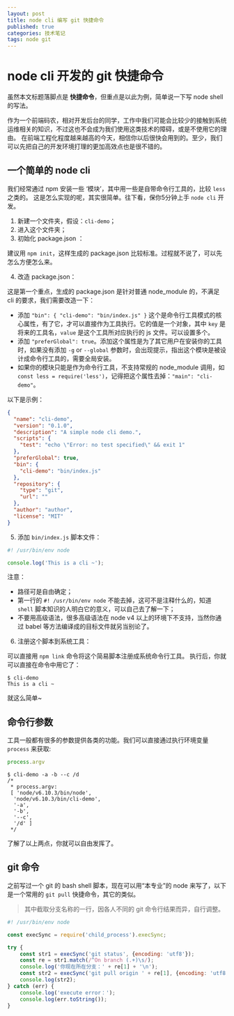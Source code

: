 ```yaml
---
layout: post
title: node cli 编写 git 快捷命令
published: true
categories: 技术笔记
tags: node git
---
```


# node cli 开发的 git 快捷命令

虽然本文标题落脚点是 **快捷命令**，但重点是以此为例，简单说一下写 node shell 的写法。

作为一个前端码农，相对开发后台的同学，工作中我们可能会比较少的接触到系统运维相关的知识，不过这也不会成为我们使用这类技术的障碍，或是不使用它的理由。
在前端工程化程度越来越高的今天，相信你以后很快会用到的。至少，我们可以先把自己的开发环境打理的更加高效点也是很不错的。

## 一个简单的 node cli

我们经常通过 npm 安装一些 ‘模块’，其中用一些是自带命令行工具的，比较 `less` 之类的。
这是怎么实现的呢，其实很简单。往下看，保你5分钟上手 `node cli` 开发。

1. 新建一个文件夹，假设：`cli-demo`；
2. 进入这个文件夹；
3. 初始化 package.json ：

建议用 `npm init`，这样生成的 package.json 比较标准。过程就不说了，可以先怎么方便怎么来。

4. 改造 package.json：

这是第一个重点，生成的 package.json 是针对普通 node_module 的，不满足 cli 的要求，我们需要改造一下：

* 添加 `"bin": { "cli-demo": "bin/index.js" }` 这个是命令行工具模式的核心属性，有了它，才可以直接作为工具执行。它的值是一个对象，其中 `key` 是将来的工具名，`value` 是这个工具所对应执行的 js 文件。可以设置多个。
* 添加 `"preferGlobal": true`。添加这个属性是为了其它用户在安装你的工具时，如果没有添加 `-g` or `--global` 参数时，会出现提示，指出这个模块是被设计成命令行工具的，需要全局安装。
* 如果你的模块只能是作为命令行工具，不支持常规的 node_module 调用，如 `const less = require('less')`，记得把这个属性去掉：`"main": "cli-demo"`。

以下是示例：

~~~json
{
  "name": "cli-demo",
  "version": "0.1.0",
  "description": "A simple node cli demo.",
  "scripts": {
    "test": "echo \"Error: no test specified\" && exit 1"
  },
  "preferGlobal": true,
  "bin": {
    "cli-demo": "bin/index.js"
  },
  "repository": {
    "type": "git",
    "url": ""
  },
  "author": "author",
  "license": "MIT"
}
~~~

5. 添加 `bin/index.js` 脚本文件：

~~~javascript
#! /usr/bin/env node

console.log('This is a cli ~');
~~~

注意：  
* 路径可是自由确定；
* 第一行的 `#! /usr/bin/env node` 不能去掉，这可不是注释什么的，知道 `shell` 脚本知识的人明白它的意义，可以自己去了解一下；
* 不要用高级语法，很多高级语法在 node v4 以上的环境下不支持，当然你通过 babel 等方法编译成的目标文件就另当别论了。

6. 注册这个脚本到系统工具：

可以直接用 `npm link` 命令将这个简易脚本注册成系统命令行工具。
执行后，你就可以直接在命令中用它了：

~~~
$ cli-demo
This is a cli ~
~~~

就这么简单~

## 命令行参数

工具一般都有很多的参数提供各类的功能。我们可以直接通过执行环境变量 `process` 来获取: 

~~~javascript
process.argv
~~~

~~~
$ cli-demo -a -b --c /d
/*
 * process.argv:
 [ 'node/v6.10.3/bin/node',
  'node/v6.10.3/bin/cli-demo',
  '-a',
  '-b',
  '--c',
  '/d' ]
 */
~~~

了解了以上两点，你就可以自由发挥了。

## git 命令

之前写过一个 git 的 bash shell 脚本，现在可以用“本专业”的 node 来写了，以下是一个常用的 `git pull` 快捷命令，其它的类似。

> 其中截取分支名称的一行，因各人不同的 git 命令行结果而异，自行调整。

~~~javascript
#! /usr/bin/env node

const execSync = require('child_process').execSync;

try {
    const str1 = execSync('git status', {encoding: 'utf8'});
    const re = str1.match(/^On branch (.+)\s/);
    console.log('你现在所在分支：' + re[1] + '\n');
    const str2 = execSync('git pull origin ' + re[1], {encoding: 'utf8'});
    console.log(str2);
} catch (err) {
    console.log('execute error：');
    console.log(err.toString());
}
~~~


